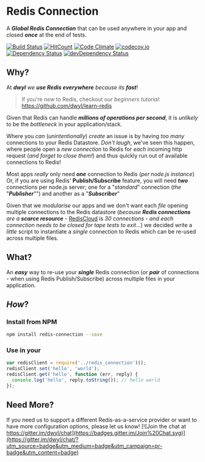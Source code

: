 # Redis Connection

A ***Global Redis Connection*** that can be used anywhere in your app
and closed ***once*** at the end of tests.

[![Build Status](https://travis-ci.org/nelsonic/redis-connection.svg)](https://travis-ci.org/nelsonic/redis-connection)
[![HitCount](https://hitt.herokuapp.com/nelsonic/redis-connection.svg)](https://github.com/nelsonic/redis-connection)
[![Code Climate](https://codeclimate.com/github/nelsonic/redis-connection/badges/gpa.svg)](https://codeclimate.com/github/nelsonic/redis-connection)
[![codecov.io](http://codecov.io/github/nelsonic/redis-connection/coverage.svg?branch=master)](http://codecov.io/github/nelsonic/redis-connection?branch=master)
[![Dependency Status](https://david-dm.org/nelsonic/redis-connection.svg)](https://david-dm.org/nelsonic/redis-connection)
[![devDependency Status](https://david-dm.org/nelsonic/redis-connection/dev-status.svg)](https://david-dm.org/nelsonic/redis-connection#info=devDependencies)


## Why?

At ***dwyl*** *we* ***use Redis everywhere*** *because its* ***fast***!

> If you're *new* to Redis, checkout our *beginners tutorial*:
https://github.com/dwyl/learn-redis

Given that Redis can handle ***millions of operations per second***,
it is *unlikely* to be the *bottleneck* in your application/stack.

Where you *can* (*unintentionally*) *create* an issue is by having
*too many* connections to your Redis Datastore.
*Don't laugh*, we've seen this happen,
where people open a *new connection* to Redis for *each* incoming http
request (*and forget to close them!*) and thus quickly run out
of available connections to Redis!

Most apps *really* only need ***one*** connection to Redis (*per node.js instance*)
Or, if you are using Redis' **Publish/Subscribe** feature, you will need ***two*** connections per node.js server; one for a "*standard*" connection (*the* "***Publisher***"") and another as a "***Subscriber***"


Given that we *modularise* our apps and we
don't want each *file* opening multiple connections to the Redis datastore
(*because* ***Redis connections*** *are a* ***scarce resource*** - [RedisCloud](https://addons.heroku.com/rediscloud) is *30 connections* - *and
  each connection needs to be closed for tape tests to exit*...)
we decided write a *little* script to instantiate a *single* connection
to Redis which can be re-used across multiple files.


## What?

An ***easy*** way to re-use your ***single*** Redis connection
(*or* ***pair*** of connections - when using Redis Publish/Subscribe)
across multiple files in your application.


## *How*?

### Install from NPM

```sh
npm install redis-connection --save
```

### Use in your

```js
var redisClient = require('../redis_connection')();
redisClient.set('hello', 'world');
redisClient.get('hello', function (err, reply) {
  console.log('hello', reply.toString()); // hello world
});
```




## Need More?

If you need us to support a different Redis-as-a-service provider
or want to have more configuration options, please let us know!
[![Join the chat at https://gitter.im/dwyl/chat](https://badges.gitter.im/Join%20Chat.svg)](https://gitter.im/dwyl/chat/?utm_source=badge&utm_medium=badge&utm_campaign=pr-badge&utm_content=badge)
